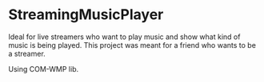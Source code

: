 # StreamingMusicPlayer
Ideal for live streamers who want to play music and show what kind of music is being played. 
This project was meant for a friend who wants to be a streamer.

Using COM-WMP lib.
